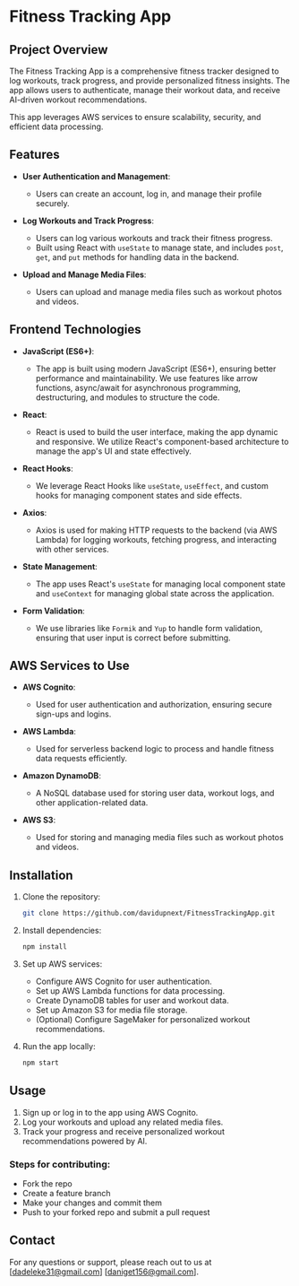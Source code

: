 
# Fitness Tracking App

## Project Overview

The Fitness Tracking App is a comprehensive fitness tracker designed to log workouts, track progress, and provide personalized fitness insights. The app allows users to authenticate, manage their workout data, and receive AI-driven workout recommendations. 

This app leverages AWS services to ensure scalability, security, and efficient data processing.

## Features

- **User Authentication and Management**: 
  - Users can create an account, log in, and manage their profile securely.
  
- **Log Workouts and Track Progress**: 
  - Users can log various workouts and track their fitness progress.
  - Built using React with `useState` to manage state, and includes `post`, `get`, and `put` methods for handling data in the backend.

- **Upload and Manage Media Files**: 
  - Users can upload and manage media files such as workout photos and videos.

## Frontend Technologies

- **JavaScript (ES6+)**: 
  - The app is built using modern JavaScript (ES6+), ensuring better performance and maintainability. We use features like arrow functions, async/await for asynchronous programming, destructuring, and modules to structure the code.
  
- **React**: 
  - React is used to build the user interface, making the app dynamic and responsive. We utilize React's component-based architecture to manage the app's UI and state effectively.
  
- **React Hooks**: 
  - We leverage React Hooks like `useState`, `useEffect`, and custom hooks for managing component states and side effects.

- **Axios**: 
  - Axios is used for making HTTP requests to the backend (via AWS Lambda) for logging workouts, fetching progress, and interacting with other services.

- **State Management**:
  - The app uses React's `useState` for managing local component state and `useContext` for managing global state across the application.

- **Form Validation**:
  - We use libraries like `Formik` and `Yup` to handle form validation, ensuring that user input is correct before submitting.


## AWS Services to Use

- **AWS Cognito**: 
  - Used for user authentication and authorization, ensuring secure sign-ups and logins.
  
- **AWS Lambda**: 
  - Used for serverless backend logic to process and handle fitness data requests efficiently.
  
- **Amazon DynamoDB**: 
  - A NoSQL database used for storing user data, workout logs, and other application-related data.
  
  
- **AWS S3**: 
  - Used for storing and managing media files such as workout photos and videos.

## Installation

1. Clone the repository:
    ```bash
    git clone https://github.com/davidupnext/FitnessTrackingApp.git
    ```

2. Install dependencies:
    ```bash
    npm install
    ```

3. Set up AWS services:
    - Configure AWS Cognito for user authentication.
    - Set up AWS Lambda functions for data processing.
    - Create DynamoDB tables for user and workout data.
    - Set up Amazon S3 for media file storage.
    - (Optional) Configure SageMaker for personalized workout recommendations.

4. Run the app locally:
    ```bash
    npm start
    ```

## Usage

1. Sign up or log in to the app using AWS Cognito.
2. Log your workouts and upload any related media files.
3. Track your progress and receive personalized workout recommendations powered by AI.


### Steps for contributing:
- Fork the repo
- Create a feature branch
- Make your changes and commit them
- Push to your forked repo and submit a pull request


## Contact

For any questions or support, please reach out to us at [dadeleke31@gmail.com]      [daniget156@gmail.com]. 
